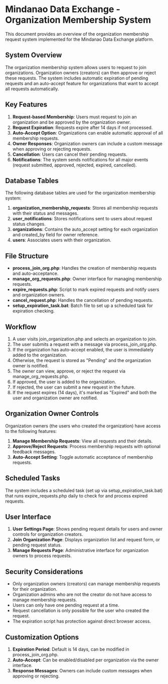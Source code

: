 # Mindanao Data Exchange - Organization Membership System

This document provides an overview of the organization membership request system implemented for the Mindanao Data Exchange platform.

## System Overview

The organization membership system allows users to request to join organizations. Organization owners (creators) can then approve or reject these requests. The system includes automatic expiration of pending requests and an auto-accept feature for organizations that want to accept all requests automatically.

## Key Features

1. **Request-based Membership**: Users must request to join an organization and be approved by the organization owner.
2. **Request Expiration**: Requests expire after 14 days if not processed.
3. **Auto-Accept Option**: Organizations can enable automatic approval of all membership requests.
4. **Owner Responses**: Organization owners can include a custom message when approving or rejecting requests.
5. **Cancellation**: Users can cancel their pending requests.
6. **Notifications**: The system sends notifications for all major events (request submitted, approved, rejected, expired, cancelled).

## Database Tables

The following database tables are used for the organization membership system:

1. **organization_membership_requests**: Stores all membership requests with their status and messages.
2. **user_notifications**: Stores notifications sent to users about request status changes.
3. **organizations**: Contains the auto_accept setting for each organization and created_by field for owner reference.
4. **users**: Associates users with their organization.

## File Structure

- **process_join_org.php**: Handles the creation of membership requests and auto-acceptance.
- **manage_org_requests.php**: Owner interface for managing membership requests.
- **expire_requests.php**: Script to mark expired requests and notify users and organization owners.
- **cancel_request.php**: Handles the cancellation of pending requests.
- **setup_expiration_task.bat**: Batch file to set up a scheduled task for expiration checking.

## Workflow

1. A user visits join_organization.php and selects an organization to join.
2. The user submits a request with a message via process_join_org.php.
3. If the organization has auto-accept enabled, the user is immediately added to the organization.
4. Otherwise, the request is stored as "Pending" and the organization owner is notified.
5. The owner can view, approve, or reject the request via manage_org_requests.php.
6. If approved, the user is added to the organization.
7. If rejected, the user can submit a new request in the future.
8. If the request expires (14 days), it's marked as "Expired" and both the user and organization owner are notified.

## Organization Owner Controls

Organization owners (the users who created the organization) have access to the following features:

1. **Manage Membership Requests**: View all requests and their details.
2. **Approve/Reject Requests**: Process membership requests with optional feedback messages.
3. **Auto-Accept Setting**: Toggle automatic acceptance of membership requests.

## Scheduled Tasks

The system includes a scheduled task (set up via setup_expiration_task.bat) that runs expire_requests.php daily to check for and process expired requests.

## User Interface

1. **User Settings Page**: Shows pending request details for users and owner controls for organization creators.
2. **Join Organization Page**: Displays organization list and request form, or pending request status.
3. **Manage Requests Page**: Administrative interface for organization owners to process requests.

## Security Considerations

- Only organization owners (creators) can manage membership requests for their organization.
- Organization admins who are not the creator do not have access to manage membership requests.
- Users can only have one pending request at a time.
- Request cancellation is only possible for the user who created the request.
- The expiration script has protection against direct browser access.

## Customization Options

1. **Expiration Period**: Default is 14 days, can be modified in process_join_org.php.
2. **Auto-Accept**: Can be enabled/disabled per organization via the owner interface.
3. **Response Messages**: Owners can include custom messages when approving or rejecting. 